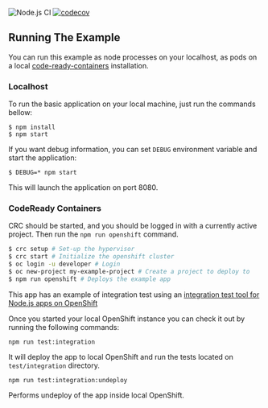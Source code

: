  ![Node.js CI](https://github.com/nodeshift-starters/nodejs-rest-http/workflows/ci/badge.svg)
 [![codecov](https://codecov.io/gh/nodeshift-starters/nodejs-rest-http/branch/master/graph/badge.svg?token=3uYea6eZu8)](https://codecov.io/gh/nodeshift-starters/nodejs-rest-http)

## Running The Example

You can run this example as node processes on your localhost, as pods on a local
[code-ready-containers](https://developers.redhat.com/products/codeready-containers/overview) installation.

### Localhost

To run the basic application on your local machine, just run the commands bellow:

```
$ npm install
$ npm start
```

If you want debug information, you can set `DEBUG` environment variable and start the application:

```
$ DEBUG=* npm start
```

This will launch the application on port 8080.

### CodeReady Containers

CRC should be started, and you should be logged in with a currently
active project. Then run the `npm run openshift` command.

```sh
$ crc setup # Set-up the hypervisor
$ crc start # Initialize the openshift cluster
$ oc login -u developer # Login
$ oc new-project my-example-project # Create a project to deploy to
$ npm run openshift # Deploys the example app
```

This app has an example of integration test using an [integration test tool for Node.js apps on OpenShift](https://github.com/nodeshift/rhoaster)

Once you started your local OpenShift instance you can check it out by running the following commands:

```
npm run test:integration
```

It will deploy the app to local OpenShift and run the tests located on `test/integration` directory.

```
npm run test:integration:undeploy
```

Performs undeploy of the app inside local OpenShift.
